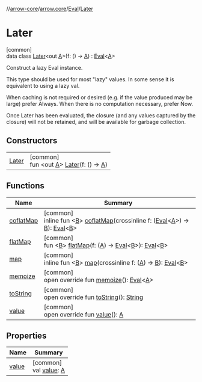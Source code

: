 //[arrow-core](../../../../index.md)/[arrow.core](../../index.md)/[Eval](../index.md)/[Later](index.md)

# Later

[common]\
data class [Later](index.md)&lt;out [A](index.md)&gt;(f: () -&gt; [A](index.md)) : [Eval](../index.md)&lt;[A](index.md)&gt; 

Construct a lazy Eval<A> instance.

This type should be used for most "lazy" values. In some sense it is equivalent to using a lazy val.

When caching is not required or desired (e.g. if the value produced may be large) prefer Always. When there is no computation necessary, prefer Now.

Once Later has been evaluated, the closure (and any values captured by the closure) will not be retained, and will be available for garbage collection.

## Constructors

| | |
|---|---|
| [Later](-later.md) | [common]<br>fun &lt;out [A](index.md)&gt; [Later](-later.md)(f: () -&gt; [A](index.md)) |

## Functions

| Name | Summary |
|---|---|
| [coflatMap](../coflat-map.md) | [common]<br>inline fun &lt;[B](../coflat-map.md)&gt; [coflatMap](../coflat-map.md)(crossinline f: ([Eval](../index.md)&lt;[A](index.md)&gt;) -&gt; [B](../coflat-map.md)): [Eval](../index.md)&lt;[B](../coflat-map.md)&gt; |
| [flatMap](../flat-map.md) | [common]<br>fun &lt;[B](../flat-map.md)&gt; [flatMap](../flat-map.md)(f: ([A](index.md)) -&gt; [Eval](../index.md)&lt;[B](../flat-map.md)&gt;): [Eval](../index.md)&lt;[B](../flat-map.md)&gt; |
| [map](../map.md) | [common]<br>inline fun &lt;[B](../map.md)&gt; [map](../map.md)(crossinline f: ([A](index.md)) -&gt; [B](../map.md)): [Eval](../index.md)&lt;[B](../map.md)&gt; |
| [memoize](memoize.md) | [common]<br>open override fun [memoize](memoize.md)(): [Eval](../index.md)&lt;[A](index.md)&gt; |
| [toString](to-string.md) | [common]<br>open override fun [toString](to-string.md)(): [String](https://kotlinlang.org/api/latest/jvm/stdlib/kotlin/-string/index.html) |
| [value](value.md) | [common]<br>open override fun [value](value.md)(): [A](index.md) |

## Properties

| Name | Summary |
|---|---|
| [value](value.md) | [common]<br>val [value](value.md): [A](index.md) |
